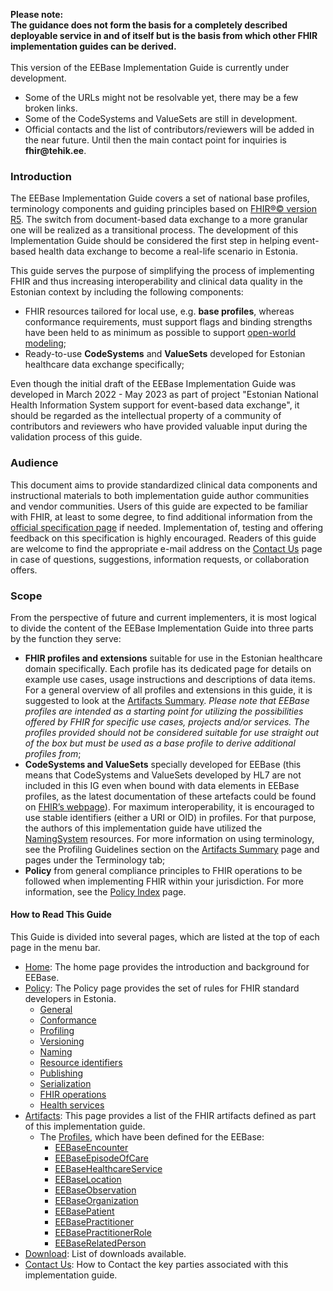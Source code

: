 <div class="alert alert-warning">

<b>Please note:</b>
<br/>
<b>The guidance does not form the basis for a completely described deployable service in and of itself but is the basis from which other FHIR implementation guides can be derived.</b>
<br/>
<br/>
This version of the EEBase Implementation Guide is currently under development.
<br/>
<ul>
     <li>Some of the URLs might not be resolvable yet, there may be a few broken links.</li>
     <li>Some of the CodeSystems and ValueSets are still in development.</li>
     <li>Official contacts and the list of contributors/reviewers will be added in the near future. Until then the main contact point for inquiries is <b>fhir@tehik.ee</b>.</li>
</ul> 

</div>

### Introduction

The EEBase Implementation Guide covers a set of national base profiles, terminology components and guiding principles based on [FHIR®© version R5](http://hl7.org/fhir/R4/index.html). The switch from document-based data exchange to a more granular one will be realized as a transitional process. The development of this Implementation Guide should be considered the first step in helping event-based health data exchange to become a real-life scenario in Estonia.

This guide serves the purpose of simplifying the process of implementing FHIR and thus increasing interoperability and clinical data quality in the Estonian context by including the following components:
- FHIR resources tailored for local use, e.g. **base profiles**, whereas conformance requirements, must support flags and binding strengths have been held to as minimum as possible to support [open-world modeling](https://informatiestandaarden.nictiz.nl/wiki/FHIR:V1.0_FHIR_Profiling_Guidelines_R4#Open_vs._closed_world_modeling);
- Ready-to-use **CodeSystems** and **ValueSets** developed for Estonian healthcare data exchange specifically;

Even though the initial draft of the EEBase Implementation Guide was developed in March 2022 - May 2023 as part of project "Estonian National Health Information System support for event-based data exchange", it should be regarded as the intellectual property of a community of contributors and reviewers who have provided valuable input during the validation process of this guide. 


### Audience
This document aims to provide standardized clinical data components and instructional materials to both implementation guide author communities and vendor communities. Users of this guide are expected to be familiar with FHIR, at least to some degree, to find additional information from the [official specification page](http://hl7.org/fhir/) if needed. Implementation of, testing and offering feedback on this specification is highly encouraged. Readers of this guide are welcome to find the appropriate e-mail address on the [Contact Us](contact.html) page in case of questions, suggestions, information requests, or collaboration offers.


### Scope
From the perspective of future and current implementers, it is most logical to divide the content of the EEBase Implementation Guide into three parts by the function they serve:
- **FHIR profiles and extensions** suitable for use in the Estonian healthcare domain specifically. Each profile has its dedicated page for details on example use cases, usage instructions and descriptions of data items. For a general overview of all profiles and extensions in this guide, it is suggested to look at the [Artifacts Summary](artifacts.html). *Please note that EEBase profiles are intended as a starting point for utilizing the possibilities offered by FHIR for specific use cases, projects and/or services. The profiles provided should not be considered suitable for use straight out of the box but must be used as a base profile to derive additional profiles from*;
- **CodeSystems and ValueSets** specially developed for EEBase (this means that CodeSystems and ValueSets developed by HL7 are not included in this IG even when bound with data elements in EEBase profiles, as the latest documentation of these artefacts could be found on [FHIR’s webpage](http://hl7.org/fhir/terminologies-systems.html)). 
For maximum interoperability, it is encouraged to use stable identifiers (either a URI or OID) in profiles. For that purpose, the authors of this implementation guide have utilized the [NamingSystem](artifacts.html#terminology-naming-systems) resources. For more information on using terminology, see the Profiling Guidelines section on the [Artifacts Summary](artifacts.html) page and pages under the Terminology tab;
- **Policy** from general compliance principles to FHIR operations to be followed when implementing FHIR within your jurisdiction. For more information, see the [Policy Index](policy.html) page.


#### How to Read This Guide

This Guide is divided into several pages, which are listed at the top of each page in the menu bar.

- [Home](index.html): The home page provides the introduction and background for EEBase.
- [Policy](policy.html): The Policy page provides the set of rules for FHIR standard developers in Estonia.
  - [General](policy.html#general)
  - [Conformance](policy.html#conformance)
  - [Profiling](policy.html#profiling)
  - [Versioning](policy.html#versioning)
  - [Naming](policy.html#naming)
  - [Resource identifiers](policy.html#resource-identifiers)
  - [Publishing](policy.html#publishing)
  - [Serialization](policy.html#serialization)
  - [FHIR operations](policy.html#fhir-operations)
  - [Health services](policy.html#health-service)
- [Artifacts](artifacts.html): This page provides a list of the FHIR artifacts defined as part of this implementation guide.
  - The [Profiles](artifacts.html#structures-resource-profiles), which have been defined for the EEBase:
    - [EEBaseEncounter](StructureDefinition-ee-encounter.html)
    - [EEBaseEpisodeOfCare](StructureDefinition-ee-episode-of-care.html)
    - [EEBaseHealthcareService](StructureDefinition-ee-healthcare-service.html)
    - [EEBaseLocation](StructureDefinition-ee-location.html)
    - [EEBaseObservation](StructureDefinition-ee-observation.html)
    - [EEBaseOrganization](StructureDefinition-ee-organization.html)
    - [EEBasePatient](StructureDefinition-ee-patient.html)
    - [EEBasePractitioner](StructureDefinition-ee-practitioner.html)
    - [EEBasePractitionerRole](StructureDefinition-ee-practitioner-role.html)
    - [EEBaseRelatedPerson](StructureDefinition-ee-related-person.html)
- [Download](download.html): List of downloads available.
- [Contact Us](contact.html): How to Contact the key parties associated with this implementation guide.


<!--button onclick="topFunction()" id="topButton" title="Back to top">top</button-->

<!-- <div class="alert alert-warning">

* Licensing and Publisher *

Copyright © 2022+ HL7 Estonia Licensed under the Apache License, Version 2.0 (the "License"); you may not use this file except in compliance with the License. You may obtain a copy of the License at http://www.apache.org/licenses/LICENSE-2.0 Unless required by applicable law or agreed to in writing, software distributed under the License is distributed on an "AS IS" BASIS, WITHOUT WARRANTIES OR CONDITIONS OF ANY KIND, either express or implied. See the License for the specific language governing permissions and limitations under the License. HL7® FHIR® standard Copyright © 2011+ HL7 The HL7® FHIR® standard is used under the FHIR license. You may obtain a copy of the FHIR license at https://www.hl7.org/fhir/license.html.

Developed and authored by HL7 Estonia Base Development Team and published by HL7 Estonia.

</div> -->
